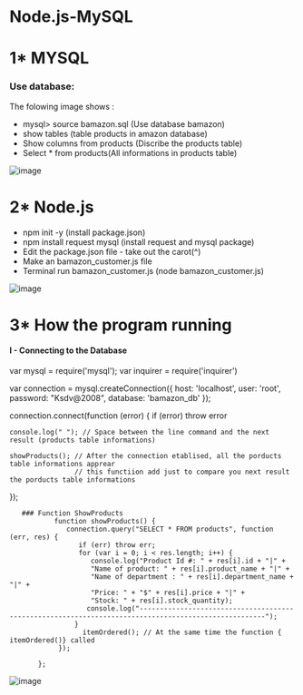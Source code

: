 # Node.js-MySQL

# 1* MYSQL

### Use database:
The folowing image shows :
* mysql> source bamazon.sql (Use database bamazon)
* show tables (table products in amazon database)
* Show columns from products (Discribe the products table)
* Select * from products(All informations in products table)

![image](https://user-images.githubusercontent.com/26509205/57565856-de572180-7379-11e9-9cd2-8a8f3f9717c3.png)

# 2* Node.js
   - npm init -y (install  package.json)
   - npm install request mysql (install request and mysql package)
   - Edit the package.json file - take out the carot(^) 
   - Make an bamazon_customer.js file
   - Terminal run bamazon_customer.js (node bamazon_customer.js)
   
   ![image](https://user-images.githubusercontent.com/26509205/57566280-802d3d00-737f-11e9-9efe-f86cea7bfa30.png)
  
# 3* How the program running

#### I - Connecting to the Database
      

var mysql = require('mysql');
var inquirer = require('inquirer')

var connection = mysql.createConnection({
    host: 'localhost',
    user: 'root',
    password: "Ksdv@2008",
    database: 'bamazon_db'
});

connection.connect(function (error) {
    if (error) throw error

    console.log(" "); // Space between the line command and the next result (products table informations)

    showProducts(); // After the connection etablised, all the porducts table informations apprear
                    // this functiion add just to compare you next result the porducts table informations 
});
        

       ### Function ShowProducts
               function showProducts() {
                  connection.query("SELECT * FROM products", function (err, res) {
                     if (err) throw err;
                     for (var i = 0; i < res.length; i++) {
                        console.log("Product Id #: " + res[i].id + "|" +
                        "Name of product: " + res[i].product_name + "|" +
                        "Name of department : " + res[i].department_name + "|" +
                        "Price: " + "$" + res[i].price + "|" +
                        "Stock: " + res[i].stock_quantity);
                       console.log("-----------------------------------------------------------------------------------------------------");
                    }
                      itemOrdered(); // At the same time the function { itemOrdered()} called
                });

           };
           
 ![image](https://user-images.githubusercontent.com/26509205/57566867-0e0c2680-7386-11e9-9a67-561da9a31421.png)
       
    
  
